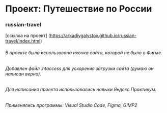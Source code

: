# Проект: Путешествие по России
### russian-travel
[ссылка на проект] (https://arkadiygalystov.github.io/russian-travel/index.html)
###### В проекте была использована иконка сайта, которой не было в Фигме.
###### Добавлен файл .htaccess для ускорения загрузки сайта (думаю он написан верно).
###### Для написания проекта использовались навыки Яндекс Практикум.
###### Применялись программы: Visual Studio Code, Figma, GIMP2
